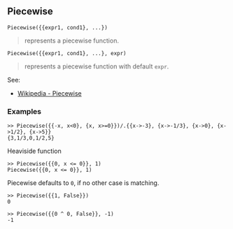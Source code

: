 ## Piecewise

```  
Piecewise({{expr1, cond1}, ...})
```   
> represents a piecewise function. 

```  
Piecewise({{expr1, cond1}, ...}, expr)
```   
> represents a piecewise function with default `expr`.

See:

* [Wikipedia - Piecewise](http://en.wikipedia.org/wiki/Piecewise)

### Examples

```   
>> Piecewise({{-x, x<0}, {x, x>=0}})/.{{x->-3}, {x->-1/3}, {x->0}, {x->1/2}, {x->5}}
{3,1/3,0,1/2,5}
```  

Heaviside function
```
>> Piecewise({{0, x <= 0}}, 1)    
Piecewise({{0, x <= 0}}, 1)         
```

Piecewise defaults to `0`, if no other case is matching.    
```
>> Piecewise({{1, False}})    
0    
 	
>> Piecewise({{0 ^ 0, False}}, -1)    
-1    
```